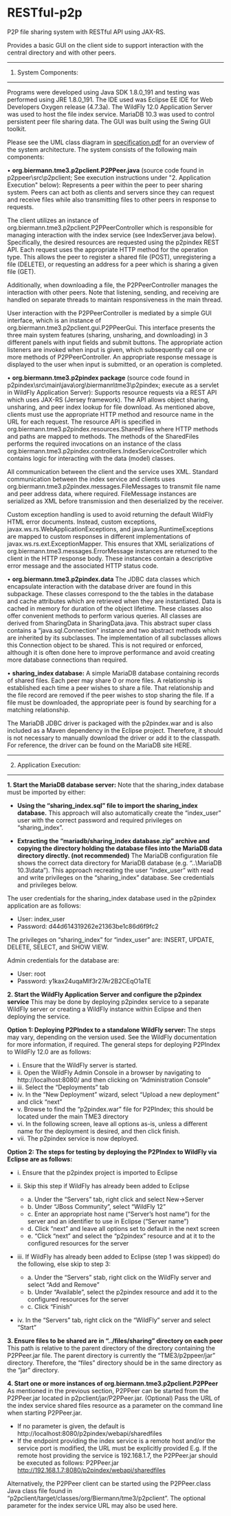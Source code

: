 # RESTful-p2p

P2P file sharing system with RESTful API using JAX-RS. 

Provides a basic GUI on the client side to support interaction with the central directory and with other peers.


**************************************************************************************************************
1. System Components:
**************************************************************************************************************

Programs were developed using Java SDK 1.8.0_191 and testing was performed using JRE 1.8.0_191. The IDE used was Eclipse EE IDE for Web Developers Oxygen release (4.7.3a).
The WildFly 12.0 Application Server was used to host the file index service.
MariaDB 10.3 was used to control persistent peer file sharing data.
The GUI was built using the Swing GUI toolkit.


Please see the UML class diagram in [specification.pdf](https://github.com/OCBier/RESTful-p2p/blob/master/Specification.pdf) for an overview of the system architecture. The system consists of the following main components:

•	**org.biermann.tme3.p2pclient.P2PPeer.java** (source code found in p2ppeer\src\p2pclient; See execution instructions under "2. Application Execution" below):  Represents a peer within the peer to peer sharing system. Peers can act both as clients and servers since they can request and receive files while also transmitting files to other peers in response to requests. 

The client utilizes an instance of org.biermann.tme3.p2pclient.P2PPeerController which is responsible for managing interaction with the index service (see IndexServer.java below). Specifically, the desired resources are requested using the p2pindex REST API. Each request uses the appropriate HTTP method for the operation type. This allows the peer to register a shared file (POST), unregistering a file (DELETE), or requesting an address for a peer which is sharing a given file (GET). 

Additionally, when downloading a file, the P2PPeerController manages the interaction with other peers. Note that listening, sending, and receiving are handled on separate threads to maintain responsiveness in the main thread. 

User interaction with the P2PPeerController is mediated by a simple GUI interface, which is an instance of org.biermann.tme3.p2pclient.gui.P2PPeerGui. This interface presents the three main system features (sharing, unsharing, and downloading) in 3 different panels with input fields and submit buttons. The appropriate action listeners are invoked when input is given, which subsequently call one or more methods of P2PPeerController. An appropriate response message is displayed to the user when input is submitted, or an operation is completed.

•	**org.biermann.tme3.p2pindex package** (source code found in p2pindex\src\main\java\org\biermann\tme3\p2pindex; execute as a servlet in WildFly Application Server): Supports resource requests via a REST API which uses JAX-RS (Jersey framework). The API allows object sharing, unsharing, and peer index lookup for file download. As mentioned above, clients must use the appropriate HTTP method and resource name in the URL for each request. The resource API is specified in org.biermann.tme3.p2pindex.resources.SharedFiles where HTTP methods and paths are mapped to methods. The methods of the SharedFiles performs the required invocations on an instance of the class org.biermann.tme3.p2pindex.controllers.IndexServiceController which contains logic for interacting with the data (model) classes.

All communication between the client and the service uses XML. Standard communication between the index service and clients uses org.biermann.tme3.p2pindex.messages.FileMessages to transmit file name and peer address data, where required. FileMessage instances are serialized as XML before transmission and then deserialized by the receiver.

Custom exception handling is used to avoid returning the default WildFly HTML error documents. Instead, custom exceptions, javax.ws.rs.WebApplicationExceptions, and java.lang.RuntimeExceptions are mapped to custom responses in different implementations of javax.ws.rs.ext.ExceptionMapper<T>. This ensures that XML serializations of org.biermann.tme3.messages.ErrorMessage instances are returned to the client in the HTTP response body. These instances contain a descriptive error message and the associated HTTP status code.
	
•	**org.biermann.tme3.p2pindex.data** The JDBC data classes which encapsulate interaction with the database driver are found in this subpackage. These classes correspond to the the tables in the database and cache attributes which are retrieved when they are instantiated. Data is cached in memory for duration of the object lifetime. These classes also offer convenient methods to perform various queries. All classes are derived from SharingData in SharingData.java. This abstract super class contains a “java.sql.Connection” instance and two abstract methods which are inherited by its subclasses. The implementation of all subclasses allows this Connection object to be shared. This is not required or enforced, although it is often done here to improve performance and avoid creating more database connections than required.

•	**sharing_index database:** A simple MariaDB database containing records of shared files. Each peer may share 0 or more files. A relationship is established each time a peer wishes to share a file. That relationship and the file record are removed if the peer wishes to stop sharing the file. If a file must be downloaded, the appropriate peer is found by searching for a matching relationship. 

The MariaDB JDBC driver is packaged with the p2pindex.war and is also included as a Maven dependency in the Eclipse project. Therefore, it should is not necessary to manually download the driver or add it to the classpath.  For reference, the driver can be found on the MariaDB site HERE.


***********************************************************************************************
2. Application Execution:
***********************************************************************************************

**1. Start the MariaDB database server:**
Note that the sharing_index database must be imported by either:
- **Using the “sharing_index.sql” file to import the sharing_index database.** This approach will also automatically create the “index_user” user with the correct password and required privileges on “sharing_index”.

- **Extracting the “mariadb/sharing_index database.zip” archive and copying the directory holding the database files into the MariaDB data directory directly. (not recommended)** The MariaDB configuration file shows the correct data directory for MariaDB database (e.g. “..\MariaDB 10.3\data”). This approach recreating the user “index_user” with read and write privileges on the “sharing_index” database. See credentials and privileges below.

The user credentials for the sharing_index database used in the p2pindex application are as follows:
- User: index_user
- Password: d44d614319262e21363be1c86d6f9fc2 

The privileges on “sharing_index” for “index_user” are: INSERT, UPDATE, DELETE, SELECT, and SHOW VIEW.

	
Admin credentials for the database are:

- User: root
- Password: y1kax24uqaMIf3r27Ar2B2CEqO1aTE

**2. Start the WildFly Application Server and configure the p2pindex service**
This may be done by deploying p2pindex service to a separate WildFly server or creating a WildFly instance within Eclipse and then deploying the service.

**Option 1: Deploying P2PIndex to a standalone WildFly server:**
The steps may vary, depending on the version used. See the WildFly documentation for more information, if required. The general steps for deploying P2PIndex to WildFly 12.0 are as follows:
- i. Ensure that the WildFly server is started. 
- ii. Open the WildFly Admin Console in a browser by navigating to http://localhost:8080/  and then clicking on “Administration Console”
- iii. Select the “Deployments” tab
- iv. In the “New Deployment” wizard, select “Upload a new deployment” and click “next”
- v. Browse to find the “p2pindex.war” file for P2PIndex; this should be located under the main TME3 directory
- vi. In the following screen, leave all options as-is, unless a different name for the deployment is desired, and then click finish.
- vii. The p2pindex service is now deployed.

**Option 2: The steps for testing by deploying the P2PIndex to WildFly via Eclipse are as follows:**
- i. Ensure that the p2pindex project is imported to Eclipse 
- ii. Skip this step if WildFly has already been added to Eclipse
   - a. Under the “Servers” tab, right click and select New->Server
   - b. Under “JBoss Community”, select “WildFly 12”
   - c. Enter an appropriate host name (“Server’s host name”) for the server and an identifier to use in Eclipse (“Server name”)
   - d. Click “next” and leave all options set to default in the next screen
   - e. “Click “next” and select the “p2pindex” resource and at it to the configured resources for the server

- iii. If WildFly has already been added to Eclipse (step 1 was skipped) do the following, else skip to step 3:
    - a. Under the “Servers” stab, right click on the WildFly server and select “Add and Remove”
    - b. Under “Available”, select the p2pindex resource and add it to the configured resources for the server
    - c. Click “Finish”

- iv. In the “Servers” tab, right click on the “WildFly” server and select “Start”

**3. Ensure files to be shared are in “../files/sharing” directory on each peer**
This path is relative to the parent directory of the directory containing the P2PPeer.jar file. The parent directory is currently the “TME3/p2ppeer/jar” directory. Therefore, the “files” directory should be in the same directory as the “jar” directory.

**4. Start one or more instances of org.biermann.tme3.p2pclient.P2PPeer**
As mentioned in the previous section, P2PPeer can be started from the P2PPeer.jar located in p2pclient/jar/P2PPeer.jar.
(Optional) Pass the URL of the index service shared files resource as a parameter on the command line when starting P2PPeer.jar.
- If no parameter is given, the default is http://localhost:8080/p2pindex/webapi/sharedfiles
- If the endpoint providing the index service is a remote host and/or the service port is modified, the URL must be explicitly provided
  E.g. If the remote host providing the service is 192.168.1.7, the P2PPeer.jar should be executed as follows:
   P2PPeer.jar http://192.168.1.7:8080/p2pindex/webapi/sharedfiles 

Alternatively, the P2PPeer client can be started using the P2PPeer.class Java class file found in “p2pclient/target/classes/org/Biermann/tme3/p2pclient”. The optional parameter for the index service URL may also be used here.  
